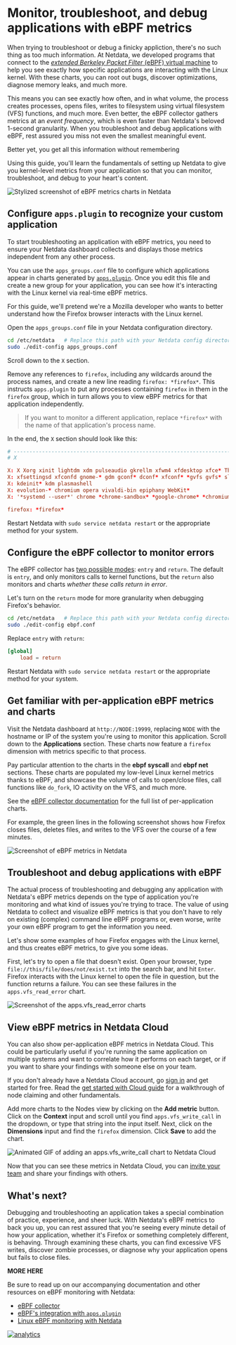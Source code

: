 <!--
title: "Monitor, troubleshoot, and debug applications with eBPF metrics"
description: "Use Netdata's built-in eBPF metrics collector to monitor, troubleshoot, and debug your custom application using low-level kernel feedback."
image: /img/seo/guides/troubleshoot/monitor-debug-applications-ebpf.png
-->

# Monitor, troubleshoot, and debug applications with eBPF metrics

When trying to troubleshoot or debug a finicky appliction, there's no such thing as too much information. At Netdata, we
developed programs that connect to the [_extended Berkeley Packet Filter_ (eBPF) virtual
machine](/collectors/ebpf.plugin/README.md) to help you see exactly how specific applications are interacting with the
Linux kernel. With these charts, you can root out bugs, discover optimizations, diagnose memory leaks, and much more.

This means you can see exactly how often, and in what volume, the process creates processes, opens files, writes to
filesystem using virtual filesystem (VFS) functions, and much more. Even better, the eBPF collector gathers metrics at
an _event frequency_, which is even faster than Netdata's beloved 1-second granularity. When you troubleshoot and debug
applications with eBPF, rest assured you miss not even the smallest meaningful event.

Better yet, you get all this information without remembering 

Using this guide, you'll learn the fundamentals of setting up Netdata to give you kernel-level metrics from your
application so that you can monitor, troubleshoot, and debug to your heart's content.

![Stylized screenshot of eBPF metrics charts in
Netdata](https://user-images.githubusercontent.com/1153921/84084039-9305ad00-a997-11ea-992e-fc3d55e403eb.png)

## Configure `apps.plugin` to recognize your custom application

To start troubleshooting an application with eBPF metrics, you need to ensure your Netdata dashboard collects and
displays those metrics independent from any other process.

You can use the `apps_groups.conf` file to configure which applications appear in charts generated by
[`apps.plugin`](/collectors/apps.plugin/README.md). Once you edit this file and create a new group for your application,
you can see how it's interacting with the Linux kernel via real-time eBPF metrics.

For this guide, we'll pretend we're a Mozilla developer who wants to better understand how the Firefox browser interacts
with the Linux kernel.

Open the `apps_groups.conf` file in your Netdata configuration directory.

```bash
cd /etc/netdata   # Replace this path with your Netdata config directory
sudo ./edit-config apps_groups.conf
```

Scroll down to the `X` section.

Remove any references to `firefox`, including any wildcards around the process names, and create a new line reading
`firefox: *firefox*`. This instructs `apps.plugin` to put any processes containing `firefox` in them in the `firefox`
group, which in turn allows you to view eBPF metrics for that application independently.

> If you want to monitor a different application, replace `*firefox*` with the name of that application's process name.

In the end, the `X` section should look like this:

```conf
# -----------------------------------------------------------------------------
# X

X: X Xorg xinit lightdm xdm pulseaudio gkrellm xfwm4 xfdesktop xfce* Thunar
X: xfsettingsd xfconfd gnome-* gdm gconf* dconf* xfconf* *gvfs gvfs* slim
X: kdeinit* kdm plasmashell
X: evolution-* chromium opera vivaldi-bin epiphany WebKit*
X: '*systemd --user*' chrome *chrome-sandbox* *google-chrome* *chromium*

firefox: *firefox*
```

Restart Netdata with `sudo service netdata restart` or the appropriate method for your system.

## Configure the eBPF collector to monitor errors

The eBPF collector has [two possible modes](/collectors/ebpf.plugin#ebpf-load-mode): `entry` and `return`. The default
is `entry`, and only monitors calls to kernel functions, but the `return` also monitors and charts _whether these calls
return in error_.

Let's turn on the `return` mode for more granularity when debugging Firefox's behavior.

```bash
cd /etc/netdata   # Replace this path with your Netdata config directory
sudo ./edit-config ebpf.conf
```

Replace `entry` with `return`:

```conf
[global]
    load = return
```

Restart Netdata with `sudo service netdata restart` or the appropriate method for your system.

## Get familiar with per-application eBPF metrics and charts

Visit the Netdata dashboard at `http://NODE:19999`, replacing `NODE` with the hostname or IP of the system you're using
to monitor this application. Scroll down to the **Applications** section. These charts now feature a `firefox` dimension
with metrics specific to that process. 

Pay particular attention to the charts in the **ebpf syscall** and **ebpf net** sections. These charts are populated my
low-level Linux kernel metrics thanks to eBPF, and showcase the volume of calls to open/close files, call functions like
`do_fork`, IO activity on the VFS, and much more.

See the [eBPF collector
documentation](https://learn.netdata.cloud/docs/agent/collectors/ebpf.plugin#integration-with-appsplugin) for the full
list of per-application charts.

For example, the green lines in the following screenshot shows how Firefox closes files, deletes files, and writes to
the VFS over the course of a few minutes.

![Screenshot of eBPF metrics in
Netdata](https://user-images.githubusercontent.com/1153921/84086279-5e482480-a99c-11ea-8262-fcd4b8343c0c.png)

## Troubleshoot and debug applications with eBPF

The actual process of troubleshooting and debugging any application with Netdata's eBPF metrics depends on the type of
application you're monitoring and what kind of issues you're trying to trace. The value of using Netdata to collect and
visualize eBPF metrics is that you don't have to rely on existing (complex) command line eBPF programs or, even worse,
write your own eBPF program to get the information you need.

Let's show some examples of how Firefox engages with the Linux kernel, and thus creates eBPF metrics, to give you some
ideas.

First, let's try to open a file that doesn't exist. Open your browser, type `file://this/file/does/not/exist.txt` into
the search bar, and hit `Enter`. Firefox interacts with the Linux kernel to open the file in question, but the function
returns a failure. You can see these failures in the `apps.vfs_read_error` chart.

![Screenshot of the apps.vfs_read_error
charts](https://user-images.githubusercontent.com/1153921/84203428-446f1600-aa5e-11ea-9243-b1be84b94a24.png)



## View eBPF metrics in Netdata Cloud

You can also show per-application eBPF metrics in Netdata Cloud. This could be particularly useful if you're running the
same application on multiple systems and want to correlate how it performs on each target, or if you want to share your
findings with someone else on your team.

If you don't already have a Netdata Cloud account, go [sign in](https://app.netdata.cloud) and get started for free.
Read the [get started with Cloud guide](https://learn.netdata.cloud/docs/cloud/get-started) for a walkthrough of node
claiming and other fundamentals.

Add more charts to the Nodes view by clicking on the **Add metric** button. Click on the **Context** input and scroll
until you find `apps.vfs_write_call` in the dropdown, or type that string into the input itself. Next, click on the
**Dimensions** input and find the `firefox` dimension. Click **Save** to add the chart.

![Animated GIF of adding an apps.vfs_write_call chart to Netdata
Cloud](https://user-images.githubusercontent.com/1153921/84194809-6fec0380-aa52-11ea-8609-639afd2f63cb.gif)

Now that you can see these metrics in Netdata Cloud, you can [invite your
team](https://learn.netdata.cloud/docs/cloud/collaborate/invite-your-team) and share your findings with others.

## What's next?

Debugging and troubleshooting an application takes a special combination of practice, experience, and sheer luck. With
Netdata's eBPF metrics to back you up, you can rest assured that you're seeing every minute detail of how your
application, whether it's Firefox or something completely different, is behaving. Through examining these charts, you
can find excessive VFS writes, discover zombie processes, or diagnose why your application opens but fails to close
files.

**MORE HERE**

Be sure to read up on our accompanying documentation and other resources on eBPF monitoring with Netdata:

-   [eBPF collector](/collectors/ebpf.plugin/README.md)
-   [eBPF's integration with `apps.plugin`](/collectors/apps.plugin.md#integration-with-ebpf)
-   [Linux eBPF monitoring with Netdata](https://www.netdata.cloud/blog/linux-ebpf-monitoring-with-netdata/)

[![analytics](https://www.google-analytics.com/collect?v=1&aip=1&t=pageview&_s=1&ds=github&dr=https%3A%2F%2Fgithub.com%2Fnetdata%2Fnetdata&dl=https%3A%2F%2Fmy-netdata.io%2Fgithub%2Fdocs%2Fguides%troubleshoot%2Fmonitor-debug-applications-ebpf.md&_u=MAC~&cid=5792dfd7-8dc4-476b-af31-da2fdb9f93d2&tid=UA-64295674-3)](<>)
